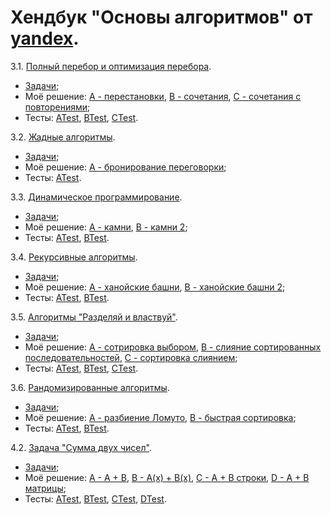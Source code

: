 ﻿# Хендбук "Основы алгоритмов" от [yandex](https://education.yandex.ru/handbook/algorithms).

3.1. [Полный перебор и оптимизация перебора](https://education.yandex.ru/handbook/algorithms/article/polnyj-perebor-i-optimizaciya-perebora).
 * [Задачи](https://new.contest.yandex.ru/48556);
 * Моё решение: [A - перестановки](src/main/java/ru/khusyainov/p31/A.java), [B - сочетания](src/main/java/ru/khusyainov/p31/B.java), [C - сочетания с повторениями](src/main/java/ru/khusyainov/p31/C.java);
 * Тесты: [ATest](src/test/java/ru/khusyainov/p31/ATest.java), [BTest](src/test/java/ru/khusyainov/p31/BTest.java), [CTest](src/test/java/ru/khusyainov/p31/CTest.java).

3.2. [Жадные алгоритмы](https://education.yandex.ru/handbook/algorithms/article/zhadnye-algoritmy).
 * [Задачи](https://new.contest.yandex.ru/48557);
 * Моё решение: [A - бронирование переговорки](src/main/java/ru/khusyainov/p32/A.java);
 * Тесты: [ATest](src/test/java/ru/khusyainov/p32/ATest.java).

3.3. [Динамическое программирование](https://education.yandex.ru/handbook/algorithms/article/dinamicheskoe-programmirovanie).
 * [Задачи](https://new.contest.yandex.ru/48558);
 * Моё решение: [A - камни](src/main/java/ru/khusyainov/p33/A.java), [B - камни 2](src/main/java/ru/khusyainov/p33/B.java);
 * Тесты: [ATest](src/test/java/ru/khusyainov/p33/ATest.java), [BTest](src/test/java/ru/khusyainov/p33/BTest.java).

3.4. [Рекурсивные алгоритмы](https://education.yandex.ru/handbook/algorithms/article/rekursivnye-algoritmy).
* [Задачи](https://new.contest.yandex.ru/48568);
* Моё решение: [A - ханойские башни](src/main/java/ru/khusyainov/p34/A.java), [B - ханойские башни 2](src/main/java/ru/khusyainov/p34/B.java);
* Тесты: [ATest](src/test/java/ru/khusyainov/p34/ATest.java), [BTest](src/test/java/ru/khusyainov/p34/BTest.java).

3.5. [Алгоритмы "Разделяй и властвуй"](https://education.yandex.ru/handbook/algorithms/article/razdelyaj-i-vlastvuj).
* [Задачи](https://new.contest.yandex.ru/48569);
* Моё решение: [A - сотрировка выбором](src/main/java/ru/khusyainov/p35/A.java), [B - слияние сортированных последовательностей](src/main/java/ru/khusyainov/p35/B.java), [C - сортировка слиянием](src/main/java/ru/khusyainov/p35/C.java);
* Тесты: [ATest](src/test/java/ru/khusyainov/p35/ATest.java), [BTest](src/test/java/ru/khusyainov/p35/BTest.java), [CTest](src/test/java/ru/khusyainov/p35/CTest.java).

3.6. [Рандомизированные алгоритмы](https://education.yandex.ru/handbook/algorithms/article/randomizirovannye-algoritmy).
* [Задачи](https://new.contest.yandex.ru/48570);
* Моё решение: [A - разбиение Ломуто](src/main/java/ru/khusyainov/p36/A.java), [B - быстрая сортировка](src/main/java/ru/khusyainov/p36/B.java);
* Тесты: [ATest](src/test/java/ru/khusyainov/p36/ATest.java), [BTest](src/test/java/ru/khusyainov/p36/BTest.java).

4.2. [Задача "Сумма двух чисел"](https://education.yandex.ru/handbook/algorithms/article/zadacha-summa-dvuh-chisel).
* [Задачи](https://new.contest.yandex.ru/42492);
* Моё решение: [A - A + B](src/main/java/ru/khusyainov/p42/A.java), [B - A(x) + B(x)](src/main/java/ru/khusyainov/p42/B.java), [C - A + B строки](src/main/java/ru/khusyainov/p42/C.java), [D - A + B матрицы](src/main/java/ru/khusyainov/p42/D.java);
* Тесты: [ATest](src/test/java/ru/khusyainov/p42/ATest.java), [BTest](src/test/java/ru/khusyainov/p42/BTest.java), [CTest](src/test/java/ru/khusyainov/p42/CTest.java), [DTest](src/test/java/ru/khusyainov/p42/DTest.java).
